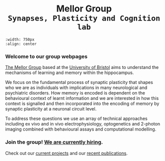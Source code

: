 # <center> Mellor Group <br> `Synapses, Plasticity and Cognition lab`</center> 

```{image} img/labphoto_2022.jpg
:width: 750px
:align: center
```

### Welcome to our group webpages

[The Mellor Group](our-team/current-members) based at the [University of Bristol](https://www.bristol.ac.uk/phys-pharm-neuro/) aims to understand the mechanisms of learning and memory within the hippocampus. 

We focus on the fundamental process of synaptic plasticity that shapes who we are as individuals with implications in many neurological and psychiatric disorders. 
How memory is encoded is dependent on the behavioural context of learnt information and we are interested in how this context is signalled and then incorporated into the encoding of memory by synaptic plasticity at a neuronal circuit level. 

To address these questions we use an array of technical approaches including ex vivo and in vivo electrophysiology, optogenetics and 2-photon imaging combined with behavioural assays and computational modelling.

### Join the group! [We are currently hiring](our-team/work-with-us).

Check out our [current projects](projects/index) and our [recent publications](publications).
